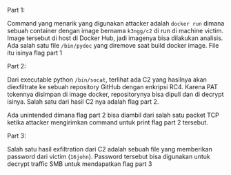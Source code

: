Part 1:

Command yang menarik yang digunakan attacker adalah `docker run` dimana sebuah container dengan image bernama `k3ngg/c2` di run di machine victim. Image tersebut di host di Docker Hub, jadi imagenya bisa dilakukan analisis. Ada salah satu file `/bin/pydoc` yang diremove saat build docker image. File itu isinya flag part 1

Part 2:

Dari executable python `/bin/socat`, terlihat ada C2 yang hasilnya akan diexfiltrate ke sebuah repository GitHub dengan enkripsi RC4. Karena PAT tokennya disimpan di image docker, repositorynya bisa dipull dan di decrypt isinya. Salah satu dari hasil C2 nya adalah flag part 2.

Ada unintended dimana flag part 2 bisa diambil dari salah satu packet TCP ketika attacker mengirimkan command untuk print flag part 2 tersebut.

Part 3:

Salah satu hasil exfiltration dari C2 adalah sebuah file yang memberikan password dari victim (`16john`). Password tersebut bisa digunakan untuk decrypt traffic SMB untuk mendapatkan flag part 3

